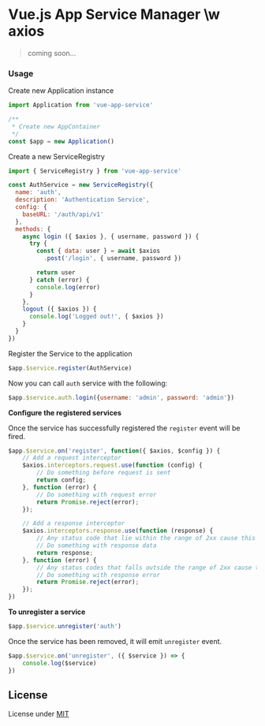 # Vue.js App Service Manager \w axios

> coming soon...

### Usage

Create new Application instance
```js
import Application from 'vue-app-service'

/**
 * Create new AppContainer
 */
const $app = new Application()
```

Create a new ServiceRegistry
```js
import { ServiceRegistry } from 'vue-app-service'

const AuthService = new ServiceRegistry({
  name: 'auth',
  description: 'Authentication Service',
  config: {
    baseURL: '/auth/api/v1'
  },
  methods: {
    async login ({ $axios }, { username, password }) {
      try {
        const { data: user } = await $axios
          .post('/login', { username, password })

        return user
      } catch (error) {
        console.log(error)
      }
    },
    logout ({ $axios }) {
      console.log('Logged out!', { $axios })
    }
  }
})
```

Register the Service to the application
```js
$app.$service.register(AuthService)
```

Now you can call `auth` service with the following:
```js
$app.$service.auth.login({username: 'admin', password: 'admin'})
```

**Configure the registered services**

Once the service has successfully registered the `register` event will be fired.

```js
$app.$service.on('register', function({ $axios, $config }) {
    // Add a request interceptor
    $axios.interceptors.request.use(function (config) {
        // Do something before request is sent
        return config;
    }, function (error) {
        // Do something with request error
        return Promise.reject(error);
    });

    // Add a response interceptor
    $axios.interceptors.response.use(function (response) {
        // Any status code that lie within the range of 2xx cause this function to trigger
        // Do something with response data
        return response;
    }, function (error) {
        // Any status codes that falls outside the range of 2xx cause this function to trigger
        // Do something with response error
        return Promise.reject(error);
    });
})
```

**To unregister a service**
```js
$app.$service.unregister('auth')
```

Once the service has been removed, it will emit `unregister` event.

```js
$app.$service.on('unregister', ({ $service }) => {
    console.log($service)
})
```

## License
License under [MIT](LICENSE)
